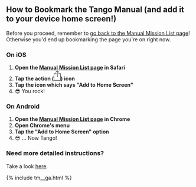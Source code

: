 
## How to Bookmark the Tango Manual (and add it to your device home screen!)

Before you proceed, remember to [go back to the Manual Mission List page](index.md)! Otherwise you'd end up bookmarking the page you're on right now.

### On iOS

1. **Open the [Manual Mission List page](index.md) in Safari**
2. **Tap the action (![Apple action icon](../apple-action.png)) icon**
3. **Tap the icon which says "Add to Home Screen"**
4. :sunglasses: You rock!

### On Android

1. **Open the [Manual Mission List page](index.md) in Chrome**
2. **Open Chrome's menu**
3. **Tap the "Add to Home Screen" option**
4. :sunglasses: ... Now Tango!


### Need more detailed instructions?

Take a look [here](https://www.howtogeek.com/196087/how-to-add-websites-to-the-home-screen-on-any-smartphone-or-tablet/).




{% include tm__ga.html %}